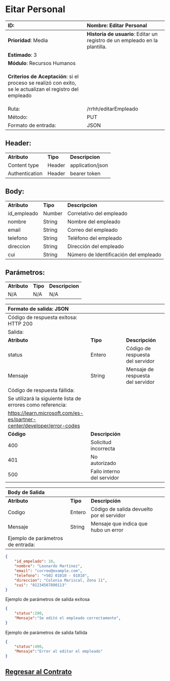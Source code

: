 # Eitar Personal

<!--########################################################################################################## -->

| **ID**:                                                                                                       | **Nombre**: Editar Personal                                                 |
|:------------------------------------------------------------------------------------------------------------- |:--------------------------------------------------------------------------- |
| **Prioridad**: Media                                                                                          | **Historia de usuario**: Editar un registro de un empleado en la plantilla. |
| **Estimado**: 3                                                                                               |                                                                             |
| **Módulo**: Recursos Humanos                                                                                  |                                                                             |
| <p>**Criterios de Aceptación**: si el proceso se realizó con exito, se le actualizan el registro del empleado |                                                                             |
| Ruta:                                                                                                         | /rrhh/editarEmpleado                                                        |
| Método:                                                                                                       | PUT                                                                         |
| Formato de entrada:                                                                                           | JSON                                                                        |

## Header:

<table>
     <tr><td> <b> Atributo </b></td> <td> <b> Tipo </b></td> <td> <b>Descripcion</b> </td> </tr>
     <tr> <td>Content type</td> <td>Header</td> <td>application/json</td>
     </tr>   
     <tr> <td>Authentication</td> <td>Header</td> <td> bearer token </td>
     </tr>    
</table>

## Body:

<table>
    <tr>
        <td><b> Atributo </b></td>
        <td><b> Tipo </b></td>
        <td><b>Descripcion</b></td>
    </tr>
    <tr>
       <td>id_empleado</td>
       <td>Number</td>
       <td>Correlativo del empleado</td>
    </tr>
    <tr>
       <td>nombre</td>
       <td>String</td>
       <td>Nombre del empleado</td>
    </tr>
    <tr>
       <td>email</td>
       <td>String</td>
       <td>Correo del empleado</td>
    </tr>
    <tr>
       <td>telefono</td>
       <td>String</td>
       <td>Teléfono del empleado</td>
    </tr>
    <tr>
       <td>direccion</td>
       <td>String</td>
       <td>Dirección del empleado</td>
    </tr>
    <tr>
       <td>cui</td>
       <td>String</td>
       <td>Número de Identificación del empleado</td>
    </tr>
</table>

## Parámetros:

<table>
     <tr><td> <b> Atributo </b></td> <td> <b> Tipo </b></td> <td> <b>Descripcion</b> </td> </tr>
     <tr> <td> N/A </td> <td>N/A</td> <td>N/A</td>
     </tr>    
</table>

| Formato de salida: JSON                                                  |                            |                                   |     |
|:------------------------------------------------------------------------ |:-------------------------- |:--------------------------------- |:--- |
| Código de respuesta exitosa: HTTP 200                                    |                            |                                   |     |
| Salida:                                                                  |                            |                                   |     |
| **Atributo**                                                             | **Tipo**                   | **Descripción**                   |     |
| status                                                                   | Entero                     | Código de respuesta del servidor  |     |
| Mensaje                                                                  | String                     | Mensaje de respuesta del servidor |     |
| Código de respuesta fállida:                                             |                            |                                   |     |
| Se utilizará la siguiente lista de errores como referencia:              |                            |                                   |     |
| <https://learn.microsoft.com/es-es/partner-center/developer/error-codes> |                            |                                   |     |
| **Código**                                                               | **Descripción**            |                                   |     |
| 400                                                                      | Solicitud incorrecta       |                                   |     |
| 401                                                                      | No autorizado              |                                   |     |
| 500                                                                      | Fallo interno del servidor |                                   |     |

| Body de Salida                    |          |                                           |     |
|:--------------------------------- |:-------- |:----------------------------------------- |:--- |
| **Atributo**                      | **Tipo** | **Descripción**                           |     |
| Codigo                            | Entero   | Código de salida devuelto por el servidor |     |
| Mensaje                           | String   | Mensaje que indica que hubo un error      |     |
| Ejemplo de parámetros de entrada: |          |                                           |     |

```JSON
{
    "id_empelado": 10,
    "nombre": "Leonardo Martínez",
    "email": "correo@example.com",
    "telefono": "+502 01010 - 01010",
    "direccion": "Colonia Mariscal, Zona 11",
    "cui": "01234567890113"
}
```

Ejemplo de parámetros de salida exitosa

```JSON
{
    "status":200,
    "Mensaje":"Se editó el empleado correctamente",
}
```

Ejemplo de parámetros de salida fallida

```JSON
{
    "status":400,
    "Mensaje":"Error al editar el empleado"
}
```

## [Regresar al Contrato](../servicio_recursos_humanos.md)